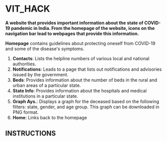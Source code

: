 # VIT_HACK
<b>A website that provides important information about the state of COVID-19 pandemic in India.
From the homepage of the website, icons on the navigation bar lead to webpages that provide this information.</b>

<b>Homepage</b> contains guidelines about protecting oneself from COVID-19 and some of the disease's symptoms.

1. <b>Contacts</b>: Lists the helpline numbers of various local and national authorities.
2. <b>Notifications</b>: Leads to a page that lists out notifications and advisories issued by the government.
3. <b>Beds</b>: Provides information about the number of beds in the rural and urban areas of a particular state.
4. <b>State Info</b>: Provides information about the hospitals and medical institutions in a particular state.
5. <b>Graph Ays.</b>: Displays a graph for the deceased based on the following filters: state, gender, and age group. This graph can be downloaded in PNG format.
6. <b>Home</b>: Links back to the homepage

## INSTRUCTIONS



